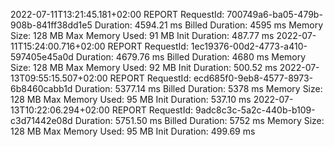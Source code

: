 2022-07-11T13:21:45.181+02:00 REPORT RequestId: 700749a6-ba05-479b-908b-841ff38dd1e5 Duration: 4594.21 ms Billed Duration: 4595 ms Memory Size: 128 MB Max Memory Used: 91 MB Init Duration: 487.77 ms 
2022-07-11T15:24:00.716+02:00 REPORT RequestId: 1ec19376-00d2-4773-a410-597405e45a0d Duration: 4679.76 ms Billed Duration: 4680 ms Memory Size: 128 MB Max Memory Used: 92 MB Init Duration: 500.52 ms 
2022-07-13T09:55:15.507+02:00 REPORT RequestId: ecd685f0-9eb8-4577-8973-6b8460cabb1d	Duration: 5377.14 ms	Billed Duration: 5378 ms	Memory Size: 128 MB	Max Memory Used: 95 MB	Init Duration: 537.10 ms
2022-07-13T10:22:06.294+02:00
 REPORT RequestId: 9adc8c3c-5a2c-440b-b109-c3d71442e08d	Duration: 5751.50 ms	Billed Duration: 5752 ms	Memory Size: 128 MB	Max Memory Used: 95 MB	Init Duration: 499.69 ms